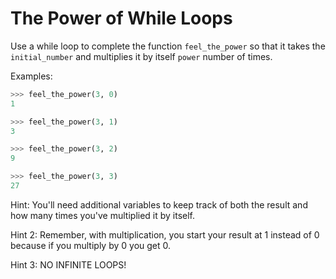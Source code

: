 # The Power of While Loops

Use a while loop to complete the function `feel_the_power` so that it takes the `initial_number` and multiplies it by itself `power` number of times.

Examples:

```python
>>> feel_the_power(3, 0)
1

>>> feel_the_power(3, 1)
3

>>> feel_the_power(3, 2)
9

>>> feel_the_power(3, 3)
27
```

Hint: You'll need additional variables to keep track of both the result and how many times you've multiplied it by itself. 

Hint 2: Remember, with multiplication, you start your result at 1 instead of 0 because if you multiply by 0 you get 0.

Hint 3: NO INFINITE LOOPS!